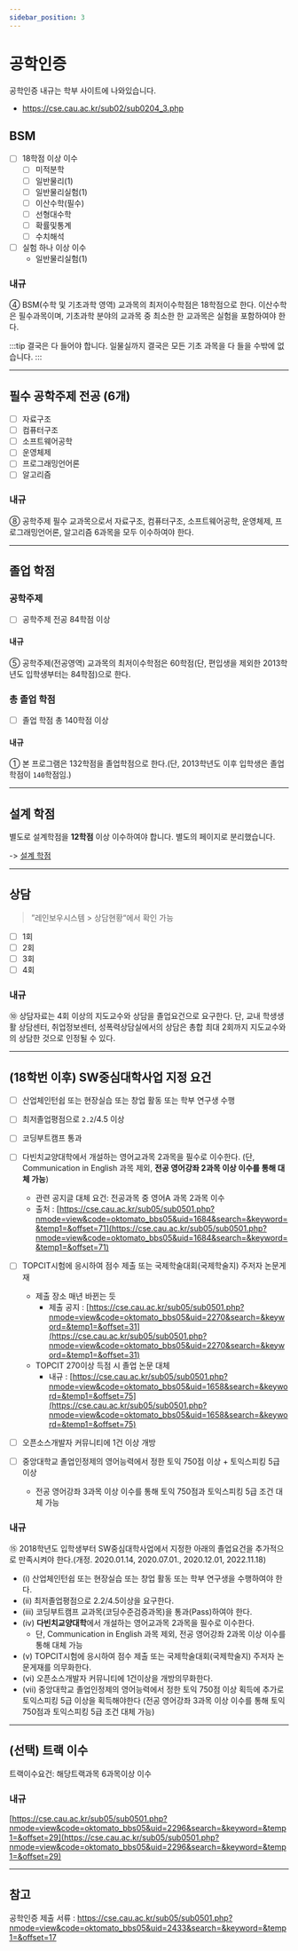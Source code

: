 ```yaml
---
sidebar_position: 3
---
```


# 공학인증

공학인증 내규는 학부 사이트에 나와있습니다.

- https://cse.cau.ac.kr/sub02/sub0204_3.php

## BSM

- [ ] 18학점 이상 이수
  - [ ] 미적분학
  - [ ] 일반물리(1)
  - [ ] 일반물리실험(1)
  - [ ] 이산수학(필수)
  - [ ] 선형대수학
  - [ ] 확률및통계
  - [ ] 수치해석
- [ ] 실험 하나 이상 이수
  - 일반물리실험(1)

### 내규

④ BSM(수학 및 기초과학 영역) 교과목의 최저이수학점은 18학점으로 한다.
이산수학은 필수과목이며, 기초과학 분야의 교과목 중 최소한 한 교과목은 실험을 포함하여야 한다.

:::tip 결국은 다 들어야 합니다.
일물실까지 결국은 모든 기초 과목을 다 들을 수밖에 없습니다.
:::

---

## 필수 공학주제 전공 (6개)

- [ ] 자료구조
- [ ] 컴퓨터구조
- [ ] 소프트웨어공학
- [ ] 운영체제
- [ ] 프로그래밍언어론
- [ ] 알고리즘

### 내규

⑧ 공학주제 필수 교과목으로서 자료구조, 컴퓨터구조, 소프트웨어공학, 운영체제, 프로그래밍언어론, 알고리즘 6과목을 모두 이수하여야 한다.

---

## 졸업 학점

### 공학주제

- [ ] 공학주제 전공 84학점 이상

#### 내규

⑤ 공학주제(전공영역) 교과목의 최저이수학점은 60학점(단, 편입생을 제외한 2013학년도 입학생부터는 84학점)으로 한다.

### 총 졸업 학점

- [ ] 졸업 학점 총 140학점 이상

#### 내규

① 본 프로그램은 132학점을 졸업학점으로 한다.(단, 2013학년도 이후 입학생은 졸업학점이 `140`학점임.)

---

## 설계 학점

별도로 설계학점을 **12학점** 이상 이수하여야 합니다.
별도의 페이지로 분리했습니다.

-> [설계 학점](./%EA%B3%B5%ED%95%99%EC%9D%B8%EC%A6%9D-%EC%84%A4%EA%B3%84%ED%95%99%EC%A0%90.md)

---

## 상담

> ”레인보우시스템 > 상담현황“에서 확인 가능

- [ ] 1회
- [ ] 2회
- [ ] 3회
- [ ] 4회

### 내규

⑩ 상담자료는 4회 이상의 지도교수와 상담을 졸업요건으로 요구한다. 단, 교내 학생생활 상담센터, 취업정보센터, 성폭력상담실에서의 상담은 총합 최대 2회까지 지도교수와의 상담한 것으로 인정될 수 있다.

---

## (18학번 이후) SW중심대학사업 지정 요건

- [ ] 산업체인턴쉽 또는 현장실습 또는 창업 활동 또는 학부 연구생 수행
- [ ] 최저졸업평점으로 `2.2`/4.5 이상
- [ ] 코딩부트캠프 통과
- [ ] 다빈치교양대학에서 개설하는 영어교과목 2과목을 필수로 이수한다. (단, Communication in English 과목 제외, **전공 영어강좌 2과목 이상 이수를 통해 대체 가능**)

  - 관련 공지글
    대체 요건: 전공과목 중 영어A 과목 2과목 이수
  - 출처 : [https://cse.cau.ac.kr/sub05/sub0501.php?nmode=view&code=oktomato_bbs05&uid=1684&search=&keyword=&temp1=&offset=71](https://cse.cau.ac.kr/sub05/sub0501.php?nmode=view&code=oktomato_bbs05&uid=1684&search=&keyword=&temp1=&offset=71)

- [ ] TOPCIT시험에 응시하여 점수 제출 또는 국제학술대회(국제학술지) 주저자 논문게재
  - 제출 장소 매년 바뀐는 듯
    - 제출 공지 :
      [https://cse.cau.ac.kr/sub05/sub0501.php?nmode=view&code=oktomato_bbs05&uid=2270&search=&keyword=&temp1=&offset=31](https://cse.cau.ac.kr/sub05/sub0501.php?nmode=view&code=oktomato_bbs05&uid=2270&search=&keyword=&temp1=&offset=31)
  - TOPCIT 270이상 득점 시 졸업 논문 대체
    - 내규 :
      [https://cse.cau.ac.kr/sub05/sub0501.php?nmode=view&code=oktomato_bbs05&uid=1658&search=&keyword=&temp1=&offset=75](https://cse.cau.ac.kr/sub05/sub0501.php?nmode=view&code=oktomato_bbs05&uid=1658&search=&keyword=&temp1=&offset=75)
- [ ] 오픈소스개발자 커뮤니티에 1건 이상 개방
- [ ] 중앙대학교 졸업인정제의 영어능력에서 정한 토익 750점 이상 + 토익스피킹 5급 이상
  - 전공 영어강좌 3과목 이상 이수를 통해 토익 750점과 토익스피킹 5급 조건 대체 가능

### 내규

⑮ 2018학년도 입학생부터 SW중심대학사업에서 지정한 아래의 졸업요건을 추가적으로 만족시켜야 한다.(개정. 2020.01.14, 2020.07.01., 2020.12.01, 2022.11.18)

- (i) 산업체인턴쉽 또는 현장실습 또는 창업 활동 또는 학부 연구생을 수행하여야 한다.
- (ii) 최저졸업평점으로 2.2/4.5이상을 요구한다.
- (iii) 코딩부트캠프 교과목(코딩수준검증과목)을 통과(Pass)하여야 한다.
- (iv) **다빈치교양대학**에서 개설하는 영어교과목 2과목을 필수로 이수한다.
  - 단, Communication in English 과목 제외, 전공 영어강좌 2과목 이상 이수를 통해 대체 가능
- (v) TOPCIT시험에 응시하여 점수 제출 또는 국제학술대회(국제학술지) 주저자 논문게재를 의무화한다.
- (vi) 오픈소스개발자 커뮤니티에 1건이상을 개방의무화한다.
- (vii) 중앙대학교 졸업인정제의 영어능력에서 정한 토익 750점 이상 획득에 추가로 토익스피킹 5급 이상을 획득해야한다 (전공 영어강좌 3과목 이상 이수를 통해 토익 750점과 토익스피킹 5급 조건 대체 가능)

---

## (선택) 트랙 이수

트랙이수요건: 해당트랙과목 6과목이상 이수

### 내규

[https://cse.cau.ac.kr/sub05/sub0501.php?nmode=view&code=oktomato_bbs05&uid=2296&search=&keyword=&temp1=&offset=29](https://cse.cau.ac.kr/sub05/sub0501.php?nmode=view&code=oktomato_bbs05&uid=2296&search=&keyword=&temp1=&offset=29)

---

## 참고

공학인증 제출 서류 : https://cse.cau.ac.kr/sub05/sub0501.php?nmode=view&code=oktomato_bbs05&uid=2433&search=&keyword=&temp1=&offset=17
